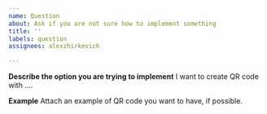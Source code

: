 ```yaml
---
name: Question
about: Ask if you are not sure how to implement something
title: ''
labels: question
assignees: alexzhirkevich

---
```


**Describe the option you are trying to implement**
I want to create QR code with ....

**Example**
Attach an example of QR code you want to have, if possible.
